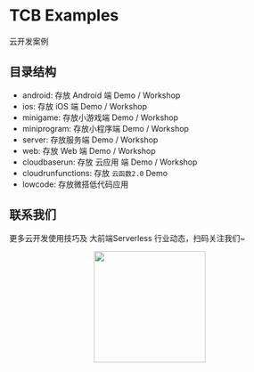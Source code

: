 # TCB Examples

云开发案例

## 目录结构


- android: 存放 Android 端 Demo / Workshop
- ios: 存放 iOS 端 Demo / Workshop
- minigame: 存放小游戏端 Demo / Workshop
- miniprogram: 存放小程序端 Demo / Workshop
- server: 存放服务端 Demo / Workshop
- web: 存放 Web 端 Demo / Workshop
- cloudbaserun: 存放 云应用 端 Demo / Workshop
- cloudrunfunctions: 存放 `云函数2.0` Demo
- lowcode: 存放微搭低代码应用

## 联系我们

更多云开发使用技巧及 大前端Serverless 行业动态，扫码关注我们~

<p align="center">
    <img src="https://puui.qpic.cn/vupload/0/20190603_1559545575934_lettsbvkvdn.jpeg/0" width="200px">
</p>
